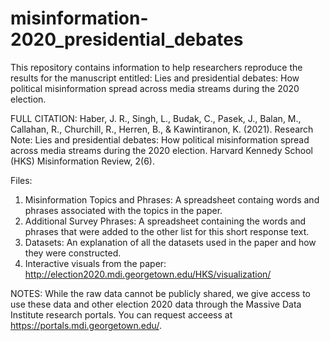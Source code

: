 # misinformation-2020_presidential_debates

This repository contains information to help researchers reproduce the results for the manuscript entitled: Lies and presidential debates: How political misinformation spread across media streams during the 2020 election.

FULL CITATION: 
Haber, J. R., Singh, L., Budak, C., Pasek, J., Balan, M., Callahan, R., Churchill, R., Herren, B., & Kawintiranon, K. (2021). Research Note: Lies and presidential debates: How political misinformation spread across media streams during the 2020 election. Harvard Kennedy School (HKS) Misinformation Review, 2(6).

Files:
1. Misinformation Topics and Phrases: A spreadsheet containg words and phrases associated with the topics in the paper.
2. Additional Survey Phrases: A spreadsheet containing the words and phrases that were added to the other list for this short response text.
3. Datasets: An explanation of all the datasets used in the paper and how they were constructed. 
4. Interactive visuals from the paper: http://election2020.mdi.georgetown.edu/HKS/visualization/


NOTES: While the raw data cannot be publicly shared, we give access to use these data and other election 2020 data through the Massive Data Institute research portals. You can request acceess at https://portals.mdi.georgetown.edu/.
